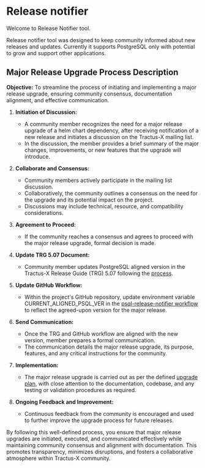 # Release notifier

Welcome to Release Notifier tool.

Release notifier tool was designed to keep community informed about new releases and updates.
Currently it supports PostgreSQL only with potential to grow and support other applications.

## Major Release Upgrade Process Description

**Objective:** To streamline the process of initiating and implementing a major release upgrade, ensuring community consensus, documentation alignment, and effective communication.

1. **Initiation of Discussion:**
   - A community member recognizes the need for a major release upgrade of a helm chart dependency, after receiving notification of a new release and initiates a discussion on the Tractus-X mailing list.
   - In the discussion, the member provides a brief summary of the major changes, improvements, or new features that the upgrade will introduce.

2. **Collaborate and Consensus:**
   - Community members actively participate in the mailing list discussion.
   - Collaboratively, the community outlines a consensus on the need for the upgrade and its potential impact on the project.
   - Discussions may include technical, resource, and compatibility considerations.

3. **Agreement to Proceed:**
   - If the community reaches a consensus and agrees to proceed with the major release upgrade, formal decision is made.

4. **Update TRG 5.07 Document:**
   - Community member updates PostgreSQL aligned version in the Tractus-X Release Guide (TRG) 5.07 following the [process](https://eclipse-tractusx.github.io/docs/release/).

5. **Update GitHub Workflow:**
   - Within the project's GitHub repository, update environment variable CURRENT_ALIGNED_PSQL_VER in the [psql-release-notifier workflow](https://github.com/eclipse-tractusx/sig-release/blob/main/.github/workflows/psql-release-notifier.yaml#L31) to reflect the agreed-upon version for the major release.

6. **Send Communication:**
   - Once the TRG and GitHub workflow are aligned with the new version, member prepares a formal communication.
   - The communication details the major release upgrade, its purpose, features, and any critical instructions for the community.

7. **Implementation:**
   - The major release upgrade is carried out as per the defined [upgrade plan](TBP), with close attention to the documentation, codebase, and any testing or validation procedures as required.

9. **Ongoing Feedback and Improvement:**
   - Continuous feedback from the community is encouraged and used to further improve the upgrade process for future releases.

By following this well-defined process, you ensure that major release upgrades are initiated, executed, and communicated effectively while maintaining community consensus and alignment with documentation. This promotes transparency, minimizes disruptions, and fosters a collaborative atmosphere within Tractus-X community.
